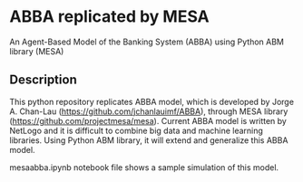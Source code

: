 # ABBA replicated by MESA 
An Agent-Based Model of the Banking System (ABBA) using Python ABM library (MESA)

## Description

This python repository replicates ABBA model, which is developed by Jorge A. Chan-Lau (https://github.com/jchanlauimf/ABBA), through MESA library (https://github.com/projectmesa/mesa). Current ABBA model is written by NetLogo and it is difficult to combine big data and machine learning libraries. Using Python ABM library, it will extend and generalize this ABBA model.

mesaabba.ipynb notebook file shows a sample simulation of this model.
